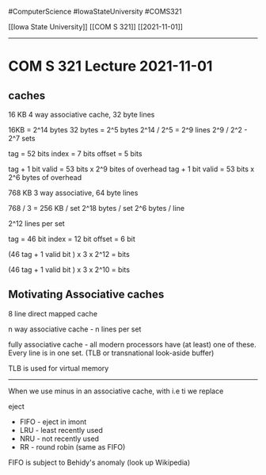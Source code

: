 #ComputerScience  #IowaStateUniversity #COMS321 


[[Iowa State University]] [[COM S 321]] [[2021-11-01]]

---

# COM S 321 Lecture 2021-11-01



## caches

16 KB 4 way associative cache, 32 byte lines

16KB = 2^14 bytes 
32 bytes = 2^5 bytes
2^14 / 2^5 = 2^9 lines 
2^9  / 2^2 - 2^7 sets 

tag = 52 bits
index = 7 bits
offset = 5 bits

tag + 1 bit valid = 53 bits x 2^9  bites of overhead 
tag + 1 bit valid = 53 bits x 2^6  bytes of overhead 


768 KB 3 way associative, 64 byte lines 

768 / 3 = 256 KB / set 
2^18 bytes / set
2^6 bytes / line 

2^12 lines per set 

tag = 46 bit
index = 12 bit
offset = 6 bit


(46 tag + 1 valid bit  ) x 3 x 2^12  = bits 

(46 tag + 1 valid bit  ) x 3 x 2^10  = bits 


## Motivating Associative caches 

8 line direct mapped cache 


n way associative cache - n lines per set

fully associative cache - all modern processors have (at least) one of these. Every line is in one set. (TLB or transnational look-aside buffer)

TLB is used for virtual memory 


---

When we use minus in an associative cache, with i.e ti we replace 

eject 
- FIFO - eject in imont 
- LRU - least recently used
- NRU - not recently used 
- RR - round robin (same as FIFO)

FIFO is subject to Behidy's anomaly (look up Wikipedia)